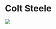 # Colt Steele

![](https://external-content.duckduckgo.com/iu/?u=https%3A%2F%2Ftse1.mm.bing.net%2Fth%3Fid%3DOIP.4xYCDtY9VpkVTVxMSHBl1QHaHa%26pid%3DApi&f=1)

